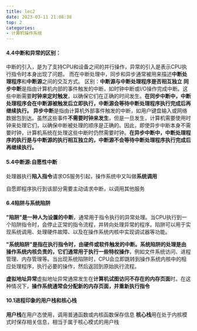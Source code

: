 ```yaml
---
title: lec2
date: 2023-03-11 21:08:38
top: 2
categories: 
- 计算机操作系统
---
```


#### 4.4中断和异常的区别：

中断的引入，是为了支持CPU和设备之间的并行操作，异常的引入是表示CPU执行指令时本身出现了问题。
而在中断处理中，同步和异步通常被用来描述**中断处理程序**和**中断源**之间的交互方式。
区别：**中断源与中断处理程序是否相互独立**
**同步中断**是指由计算机内部的事件触发的中断，如时钟中断或I/O操作完成中断。这些中断需要**时钟来定时触发**，以确保它们在正确的时间发生。**在同步中断中，中断处理程序会在中断源被触发后立即执行，中断源会等待中断处理程序执行完成后再继续执行。**
**异步中断**是指由计算机外部事件触发的中断，如用户键盘输入或网络数据包到达。虽然这些事件**不需要时钟来发生**，但是一旦发生，计算机需要使用时钟来处理它们，以确保中断被处理的顺序是正确的。因此，即使异步中断本身不需要时钟，计算机系统在处理这些中断时仍然需要时钟。**在异步中断中，中断处理程序的执行是与中断源的执行相互独立的，中断源不会等待中断处理程序执行完成后再继续执行。**
#### 5.4中断源:自愿性中断

处理器执行**陷入指令**请求OS服务引起，操作系统中又叫做**系统调用**

自愿即程序执行到该部分需要主动请求中断，以调用其他服务



#### 6.4陷阱与系统陷阱

**"陷阱"**是一种**人为设置的中断**，通常用于指令执行的异常处理。当CPU执行到一个陷阱指令时，会停止正常的指令流程，并转向处理异常的程序。陷阱可以用于实现系统调用、处理硬件故障、以及在操作系统内核中实现调试器等功能。

**"系统陷阱"**是指在执行指令时，由硬件或软件触发的中断。系统陷阱的处理是由操作系统内核负责的，它们通常**用于执行一些特权操作**，例如文件系统访问、进程管理、内存管理等。当出现系统陷阱时，CPU会立即跳转到操作系统内核中的相应处理程序，执行必要的操作，然后返回到原始执行流程。

**虚拟地址异常**虚拟地址异常通常发生在**计算机试图访问不存在的内存页面**时。在这种情况下，**操作系统通常会分配新的内存页面，并重新执行指令**

#### 10.1进程印象的用户栈和核心栈

**用户栈**在用户态使用，调用普通函数或内核函数保存信息
**核心栈**用在处于内核模式时保存相关信息，相当于属于核心模式的用户栈
